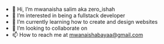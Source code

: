 - 👋 Hi, I’m mwanaisha salim aka zero_ishah
- 👀 I’m interested in being a fullstack developer
- 🌱 I’m currently learning how to create and design websites
- 💞️ I’m looking to collaborate on 
- 📫 How to reach me at mwanaishabayaa@gmail.com

<!---
zero-ishah/zero-ishah is a ✨ special ✨ repository because its `README.md` (this file) appears on your GitHub profile.
You can click the Preview link to take a look at your changes.
--->
